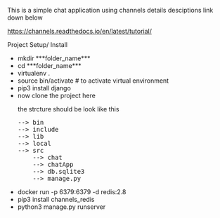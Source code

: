 This is a simple chat application using channels details desciptions link down below

https://channels.readthedocs.io/en/latest/tutorial/

Project Setup/ Install
<ul>
<li> mkdir ***folder_name*** </li>
<li> cd ***folder_name*** </li>
<li> virtualenv . </li>
<li> source bin/activate # to activate virtual environment</li>
<li> pip3 install django</li>
<li> now clone the project here</li>

the strcture should be look like this
<pre>
--> bin
--> include
--> lib
--> local
--> src
	--> chat
	--> chatApp
	--> db.sqlite3
	--> manage.py
</pre>
<li> docker run -p 6379:6379 -d redis:2.8</li>
<li> pip3 install channels_redis</li>
<li> python3 manage.py runserver</li>
</ul>
